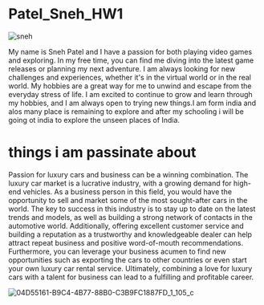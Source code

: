 # Patel_Sneh_HW1


![sneh](https://user-images.githubusercontent.com/121982229/214688777-06660a54-e0ca-4506-980c-d6b3de1297a6.jpg)



My name is Sneh Patel and I have a passion for both playing video games and exploring. In my free time, you can find me diving into the latest game releases or planning my next adventure. I am always looking for new challenges and experiences, whether it's in the virtual world or in the real world. My hobbies are a great way for me to unwind and escape from the everyday stress of life. I am excited to continue to grow and learn through my hobbies, and I am always open to trying new things.I am form india and alos many place is remaining to explore and after my schooling i will be going ot india to explore the unseen places of India.




# things i am passinate about 

Passion for luxury cars and business can be a winning combination. The luxury car market is a lucrative industry, with a growing demand for high-end vehicles. As a business person in this field, you would have the opportunity to sell and market some of the most sought-after cars in the world. The key to success in this industry is to stay up to date on the latest trends and models, as well as building a strong network of contacts in the automotive world. Additionally, offering excellent customer service and building a reputation as a trustworthy and knowledgeable dealer can help attract repeat business and positive word-of-mouth recommendations. Furthermore, you can leverage your business acumen to find new opportunities such as exporting the cars to other countries or even start your own luxury car rental service. Ultimately, combining a love for luxury cars with a talent for business can lead to a fulfilling and profitable career.


![04D55161-B9C4-4B77-88B0-C3B9FC1887FD_1_105_c](https://user-images.githubusercontent.com/121982229/214689956-65697060-dbd3-4d87-a9c9-5f2aa47400f1.jpeg)
